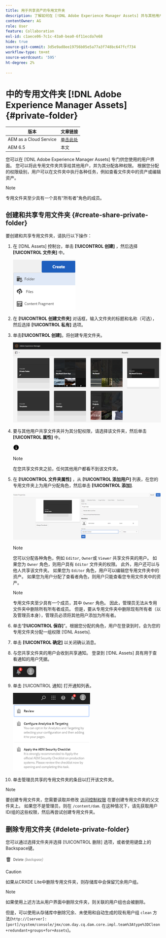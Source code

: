 ```yaml
---
title: 用于共享资产的专用文件夹
description: 了解如何在 [!DNL Adobe Experience Manager Assets] 并与其他用户共享，并为其分配各种权限。
contentOwner: AG
role: User
feature: Collaboration
exl-id: c1aece06-7c1c-43a0-bea0-6f11ecda7e68
hide: true
source-git-commit: 3d5e9ad8ee19756b05e5a77a3f748bc647fcf734
workflow-type: tm+mt
source-wordcount: '595'
ht-degree: 2%

---
```


# 中的专用文件夹 [!DNL Adobe Experience Manager Assets] {#private-folder}

| 版本 | 文章链接 |
| -------- | ---------------------------- |
| AEM as a Cloud Service | [单击此处](https://experienceleague.adobe.com/docs/experience-manager-cloud-service/content/assets/manage/private-folder.html?lang=en) |
| AEM 6.5 | 本文 |

您可以在 [!DNL Adobe Experience Manager Assets] 专门供您使用的用户界面。 您可以将此专用文件夹共享给其他用户，并为其分配各种权限。 根据您分配的权限级别，用户可以在文件夹中执行各种任务，例如查看文件夹中的资产或编辑资产。

>[!NOTE]
>
>专用文件夹至少具有一个具有“所有者”角色的成员。

## 创建和共享专用文件夹 {#create-share-private-folder}

要创建和共享专用文件夹，请执行以下操作：

1. 在 [!DNL Assets] 控制台，单击 **[!UICONTROL 创建]** ，然后选择 **[!UICONTROL 文件夹]** 中。

   ![创建资产文件夹](assets/Create-folder.png)

1. 在 **[!UICONTROL 创建文件夹]** 对话框，输入文件夹的标题和名称（可选），然后选择 **[!UICONTROL 私有]** 选项。

1. 单击&#x200B;**[!UICONTROL 创建]**。将创建专用文件夹。

   ![chlimage_1-413](assets/chlimage_1-413.png)

1. 要与其他用户共享文件夹并为其分配权限，请选择该文件夹，然后单击 **[!UICONTROL 属性]** 中。

   ![信息选项](assets/do-not-localize/info-circle-icon.png)

   >[!NOTE]
   >
   >在您共享文件夹之前，任何其他用户都看不到该文件夹。

1. 在 **[!UICONTROL 文件夹属性]** ，从 **[!UICONTROL 添加用户]** 列表，在您的专用文件夹上为用户分配角色，然后单击 **[!UICONTROL 添加]**.

   ![chlimage_1-415](assets/chlimage_1-415.png)

   >[!NOTE]
   >
   >您可以分配各种角色，例如 `Editor`, `Owner`或 `Viewer` 共享文件夹的用户。 如果您为 `Owner` 角色，则用户具有 `Editor` 文件夹的权限。 此外，用户还可以与他人共享该文件夹。 如果您为 `Editor` 角色，用户可以编辑您专用文件夹中的资产。 如果您为用户分配了查看者角色，则用户只能查看您专用文件夹中的资产。

   >[!NOTE]
   >
   >专用文件夹至少具有一个成员，其中 `Owner` 角色。 因此，管理员无法从专用文件夹中删除所有所有者成员。 但是，要从专用文件夹中删除现有所有者（以及管理员本身），管理员必须将其他用户添加为所有者。

1. 单击“**[!UICONTROL 保存]**”。根据您分配的角色，用户在登录到时，会为您的专用文件夹分配一组权限 [!DNL Assets].
1. 单击 **[!UICONTROL 确定]** 以关闭确认消息。
1. 与您共享文件夹的用户会收到共享通知。 登录到 [!DNL Assets] 具有用于查看通知的用户凭据。

   ![chlimage_1-416](assets/chlimage_1-416.png)

1. 单击 [!UICONTROL 通知] 打开通知列表。

   ![通知列表](assets/Assets-Notification.png)

1. 单击管理员共享的专用文件夹的条目以打开该文件夹。

>[!NOTE]
>
>要创建专用文件夹，您需要读取并修改 [访问控制权限](/help/sites-administering/security.md#permissions-in-aem) 在要创建专用文件夹的父文件夹上。 如果您不是管理员，则在 `/content/dam`. 在这种情况下，请先获取用户ID/组的这些权限，然后再尝试创建专用文件夹。

## 删除专用文件夹 {#delete-private-folder}

您可以通过选择文件夹并选择 [!UICONTROL 删除] 选项，或者使用键盘上的Backspace键。

![顶部菜单中的删除选项](assets/delete-option.png)

>[!CAUTION]
>
>如果从CRXDE Lite中删除专用文件夹，则存储库中会保留冗余用户组。

>[!NOTE]
>
>如果使用上述方法从用户界面中删除文件夹，则关联的用户组也会被删除。
>
>但是，可以使用从存储库中删除冗余、未使用和自动生成的现有用户组 `clean` 方法(`http://[server]:[port]/system/console/jmx/com.day.cq.dam.core.impl.team%3Atype%3DClean+redundant+groups+for+Assets`)。
